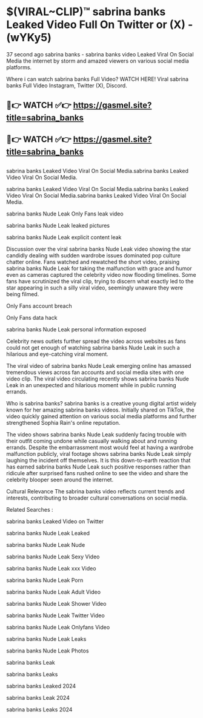 # $(VIRAL~CLIP)™ sabrina banks Leaked Video Full On Twitter or (X) -(wYKy5)
37 second ago sabrina banks - sabrina banks video Leaked Viral On Social Media the internet by storm and amazed viewers on various social media platforms.

Where i can watch sabrina banks Full Video? WATCH HERE! Viral sabrina banks Full Video Instagram, Twitter (X), Discord.

## 🔴👉 WATCH ✅👉 https://gasmel.site?title=sabrina_banks
## 🔴👉 WATCH ✅👉 https://gasmel.site?title=sabrina_banks
##
sabrina banks Leaked Video Viral On Social Media.sabrina banks Leaked Video Viral On Social Media.

sabrina banks Leaked Video Viral On Social Media.sabrina banks Leaked Video Viral On Social Media.sabrina banks Leaked Video Viral On Social Media.

sabrina banks Nude Leak Only Fans leak video

sabrina banks Nude Leak leaked pictures

sabrina banks Nude Leak explicit content leak

Discussion over the viral sabrina banks Nude Leak video showing the star candidly dealing with sudden wardrobe issues dominated pop culture chatter online. Fans watched and rewatched the short video, praising sabrina banks Nude Leak for taking the malfunction with grace and humor even as cameras captured the celebrity video now flooding timelines. Some fans have scrutinized the viral clip, trying to discern what exactly led to the star appearing in such a silly viral video, seemingly unaware they were being filmed.


Only Fans account breach

Only Fans data hack

sabrina banks Nude Leak personal information exposed

Celebrity news outlets further spread the video across websites as fans could not get enough of watching sabrina banks Nude Leak in such a hilarious and eye-catching viral moment.


The viral video of sabrina banks Nude Leak emerging online has amassed tremendous views across fan accounts and social media sites with one video clip. The viral video circulating recently shows sabrina banks Nude Leak in an unexpected and hilarious moment while in public running errands.


Who is sabrina banks? sabrina banks is a creative young digital artist widely known for her amazing sabrina banks videos. Initially shared on TikTok, the video quickly gained attention on various social media platforms and further strengthened Sophia Rain's online reputation.

The video shows sabrina banks Nude Leak suddenly facing trouble with their outfit coming undone while casually walking about and running errands. Despite the embarrassment most would feel at having a wardrobe malfunction publicly, viral footage shows sabrina banks Nude Leak simply laughing the incident off themselves. It is this down-to-earth reaction that has earned sabrina banks Nude Leak such positive responses rather than ridicule after surprised fans rushed online to see the video and share the celebrity blooper seen around the internet.

Cultural Relevance The sabrina banks video reflects current trends and interests, contributing to broader cultural conversations on social media.

Related Searches :

sabrina banks Leaked Video on Twitter

sabrina banks Nude Leak Leaked

sabrina banks Nude Leak Nude

sabrina banks Nude Leak Sexy Video

sabrina banks Nude Leak xxx Video

sabrina banks Nude Leak Porn

sabrina banks Nude Leak Adult Video

sabrina banks Nude Leak Shower Video

sabrina banks Nude Leak Twitter Video

sabrina banks Nude Leak Onlyfans Video

sabrina banks Nude Leak Leaks

sabrina banks Nude Leak Photos

sabrina banks Leak

sabrina banks Leaks

sabrina banks Leaked 2024

sabrina banks Leak 2024

sabrina banks Leaks 2024
